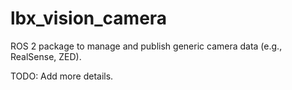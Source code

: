 # lbx_vision_camera

ROS 2 package to manage and publish generic camera data (e.g., RealSense, ZED).

TODO: Add more details.
